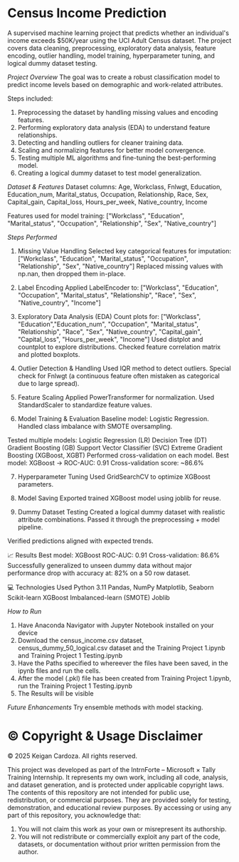 # Census Income Prediction
A supervised machine learning project that predicts whether an individual's income exceeds $50K/year using the UCI Adult Census dataset. The project covers data cleaning, preprocessing, exploratory data analysis, feature encoding, outlier handling, model training, hyperparameter tuning, and logical dummy dataset testing.

*Project Overview*
The goal was to create a robust classification model to predict income levels based on demographic and work-related attributes.

Steps included:
1. Preprocessing the dataset by handling missing values and encoding features.
2. Performing exploratory data analysis (EDA) to understand feature relationships.
3. Detecting and handling outliers for cleaner training data.
4. Scaling and normalizing features for better model convergence.
5. Testing multiple ML algorithms and fine-tuning the best-performing model.
6. Creating a logical dummy dataset to test model generalization.

*Dataset & Features*
Dataset columns:
Age, Workclass, Fnlwgt, Education, Education_num, Marital_status, Occupation, Relationship, Race, Sex, Capital_gain, Capital_loss, Hours_per_week, Native_country, Income

Features used for model training:
["Workclass", "Education", "Marital_status", "Occupation", "Relationship", "Sex", "Native_country"]

*Steps Performed*
1. Missing Value Handling
Selected key categorical features for imputation:
["Workclass", "Education", "Marital_status", "Occupation", "Relationship", "Sex", "Native_country"]
Replaced missing values with np.nan, then dropped them in-place.

2. Label Encoding
Applied LabelEncoder to:
["Workclass", "Education", "Occupation", "Marital_status", "Relationship", "Race", "Sex", "Native_country", "Income"]

4. Exploratory Data Analysis (EDA)
Count plots for:
["Workclass", "Education","Education_num", "Occupation", "Marital_status", "Relationship", "Race", "Sex", "Native_country", "Capital_gain", "Capital_loss", "Hours_per_week", "Income"]
Used distplot and countplot to explore distributions.
Checked feature correlation matrix and plotted boxplots.

4. Outlier Detection & Handling
Used IQR method to detect outliers.
Special check for Fnlwgt (a continuous feature often mistaken as categorical due to large spread).

5. Feature Scaling
Applied PowerTransformer for normalization.
Used StandardScaler to standardize feature values.

6. Model Training & Evaluation
Baseline model: Logistic Regression.
Handled class imbalance with SMOTE oversampling.

Tested multiple models:
Logistic Regression (LR)
Decision Tree (DT)
Gradient Boosting (GB)
Support Vector Classifier (SVC)
Extreme Gradient Boosting (XGBoost, XGBT)
Performed cross-validation on each model.
Best model: XGBoost →
ROC-AUC: 0.91
Cross-validation score: ~86.6%

7. Hyperparameter Tuning
Used GridSearchCV to optimize XGBoost parameters.

8. Model Saving
Exported trained XGBoost model using joblib for reuse.

9. Dummy Dataset Testing
Created a logical dummy dataset with realistic attribute combinations.
Passed it through the preprocessing + model pipeline.

Verified predictions aligned with expected trends.

📈 Results
Best model: XGBoost
ROC-AUC: 0.91
Cross-validation: 86.6%
Successfully generalized to unseen dummy data without major performance drop with accuracy at: 82% 
on a 50 row dataset.

💻 Technologies Used
Python 3.11
Pandas, NumPy
Matplotlib, Seaborn
Scikit-learn
XGBoost
Imbalanced-learn (SMOTE)
Joblib

*How to Run*
1. Have Anaconda Navigator with Jupyter Notebook installed on your device
2. Download the census_income.csv dataset, census_dummy_50_logical.csv dataset and the Training Project 1.ipynb and Training Project 1 Testing.ipynb
3. Have the Paths specified to whereever the files have been saved, in the ipynb files and run the cells.
4. After the model (.pkl) file has been created from Training Project 1.ipynb, run the Training Project 1 Testing.ipynb
5. The Results will be visible

*Future Enhancements*
Try ensemble methods with model stacking.

# © Copyright & Usage Disclaimer
© 2025 Keigan Cardoza. All rights reserved.

This project was developed as part of the IntrnForte – Microsoft × Tally Training Internship. It represents my own work, including all code, analysis, and dataset generation, and is protected under applicable copyright laws.
The contents of this repository are not intended for public use, redistribution, or commercial purposes. They are provided solely for testing, demonstration, and educational review purposes.
By accessing or using any part of this repository, you acknowledge that:
1. You will not claim this work as your own or misrepresent its authorship.
2. You will not redistribute or commercially exploit any part of the code, datasets, or documentation without prior written permission from the author.
